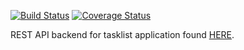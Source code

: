 [![Build Status](https://travis-ci.org/Mavai/tasklist.svg?branch=master)](https://travis-ci.org/Mavai/tasklist)
[![Coverage Status](https://coveralls.io/repos/github/Mavai/tasklist/badge.svg?branch=master)](https://coveralls.io/github/Mavai/tasklist?branch=master)

REST API backend for tasklist application found [HERE](https://github.com/Mavai/tasklist-ui).